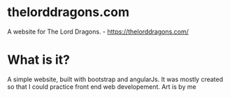 # thelorddragons.com
A website for The Lord Dragons. - https://thelorddragons.com/

# What is it?
A simple website, built with bootstrap and angularJs. It was mostly created so that I could practice front end web developement. Art is by me
